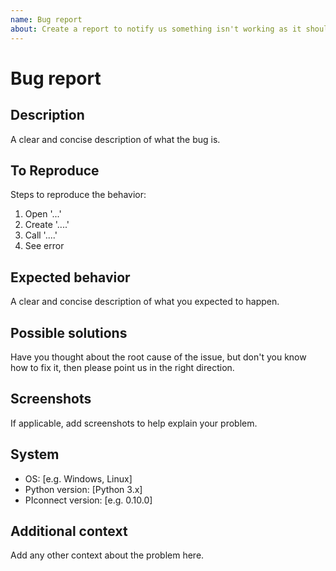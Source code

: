 ```yaml
---
name: Bug report
about: Create a report to notify us something isn't working as it should
---
```


Bug report
==========

Description
-----------

A clear and concise description of what the bug is.

To Reproduce
------------

Steps to reproduce the behavior:

1.  Open '...'
2.  Create '....'
3.  Call '....'
4.  See error

Expected behavior
-----------------

A clear and concise description of what you expected to happen.

Possible solutions
------------------

Have you thought about the root cause of the issue, but don't you
know how to fix it, then please point us in the right direction.

Screenshots
-----------

If applicable, add screenshots to help explain your problem.

System
------

-   OS: \[e.g. Windows, Linux]
-   Python version: \[Python 3.x]
-   PIconnect version: \[e.g. 0.10.0]

Additional context
------------------

Add any other context about the problem here.
